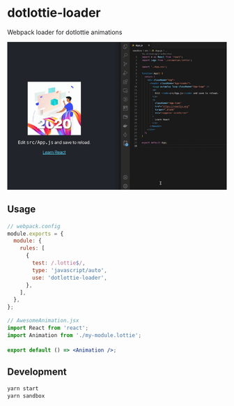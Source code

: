 # dotlottie-loader

Webpack loader for dotlottie animations

![Alt Text](./example.gif)

## Usage

```js
// webpack.config
module.exports = {
  module: {
    rules: [
      {
        test: /.lottie$/,
        type: 'javascript/auto',
        use: 'dotlottie-loader',
      },
    ],
  },
};
```

```jsx
// AwesomeAnimation.jsx
import React from 'react';
import Animation from './my-module.lottie';

export default () => <Animation />;
```

## Development

```sh
yarn start
yarn sandbox
```
